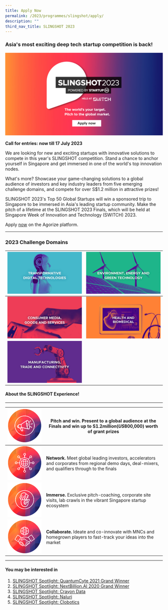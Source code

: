```yaml
---
title: Apply Now
permalink: /2023/programmes/slingshot/apply/
description: ""
third_nav_title: SLINGSHOT 2023
---
```

### Asia's most exciting deep tech startup competition is back!

![SLINGSHOT 2023 Call for Entries](/images/SLINGSHOT/SLINGSHOT%202023/slingshot2023_cta_fb%201200x630.jpg)

**Call for entries: now till 17 July 2023**

We are looking for new and exciting startups with innovative solutions to compete in this year's SLINGSHOT competition. Stand a chance to anchor yourself in Singapore and get immersed in one of the world's top innovation nodes.

What's more? Showcase your game-changing solutions to a global audience of investors and key industry leaders from five emerging challenge domains, and compete for over S$1.2 million in attractive prizes!

SLINGSHOT 2023's Top 50 Global Startups will win a sponsored trip to Singapore to be immersed in Asia's leading startup community. Make the pitch of a lifetime at the SLINGSHOT 2023 Finals, which will be held at Singapore Week of Innovation and Technology (SWITCH) 2023.

Apply [now](https://slingshot.agorize.com/2023-edition?t=A3k1pR__oMx6vDwbJAZtRw&utm_source=switchweb&utm_medium=internal&utm_campaign=slingshot2023&utm_content=launch_organic) on the Agorize platform.

***

### 2023 Challenge Domains

| ![SLINGSHOT Domain Transformative Digital Technology](/images/SLINGSHOT_Thumbnail_Domain_Transformative_Digital_Tech.jpg) | ![SLINGSHOT Domain Environment Energy and Green Technology](/images/SLINGSHOT_Thumbnail_Domain_Environment_Energy_Green_Tech.jpg) |
| -------- | -------- |
| ![SLINGSHOT Domain Consumer Media Goods and Services](/images/SLINGSHOT_Thumbnail_Domain_Consumer_Media_Goods_Services.jpg)     | ![SLINGSHOT Domain Health and Biomedical](/images/SLINGSHOT_Thumbnail_Domain_Health_Biomedical.jpg)     |
| ![SLINGSHOT Domain Manufacturing Trade Connectivity](/images/SLINGSHOT_Thumbnail_Domain_Manufacturing_Trade_Connectivity.jpg)     |      |

#### About the SLINGSHOT Experience!

***

| ![SLINGSHOT Pitch and Win](/images/SLINGSHOT_Icon_Pitch_and_Win.png) | **Pitch and win**. Present to a global audience at the Finals and win up to S$1.2 million (US$800,000) worth of grant prizes |
| -------- | -------- |
| ![SLINGSHOT Network](/images/SLINGSHOT_Icon_Network.png)     | **Network.** Meet global leading investors, accelerators and corporates from regional demo days, deal-mixers, and qualifiers through to the finals     |
| ![SLINGSHOT Immerse](/images/SLINGSHOT_Icon_Immerse.png)     | **Immerse.** Exclusive pitch-coaching, corporate site visits, lab crawls in the vibrant Singapore startup ecosystem    |
| ![SLINGSHOT Collaborate](/images/SLINGSHOT_Icon_Collaborate.png)     | **Collaborate.** Ideate and co-innovate with MNCs and homegrown players to fast-track your ideas into the market     |

***

#### You may be interested in

1. [SLINGSHOT Spotlight: QuantumCyte 2021 Grand Winner](/blog/slingshot-spotlight-series-quantumcyte)
2. [SLINGSHOT Spotlight: NextBillion.AI 2020 Grand Winner](/blog/slingshot-spotlight-series-nextbillionai)
3. [SLINGSHOT Spotlight: Crayon Data](/blog/slingshot-spotlight-series-crayon-data)
4. [SLINGSHOT Spotlight: Naluri](/blog/slingshot-spotlight-series-naluri)
5. [SLINGSHOT Spotlight: Clobotics](/slingshot-spotlight-series-clobotics)